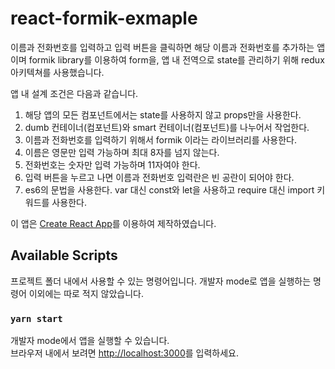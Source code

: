 # react-formik-exmaple

이름과 전화번호를 입력하고 입력 버튼을 클릭하면 해당 이름과 전화번호를 추가하는 앱이며
formik library를 이용하여 form을, 앱 내 전역으로 state를 관리하기 위해 redux 아키텍쳐를 사용했습니다.

앱 내 설계 조건은 다음과 같습니다.

1. 해당 앱의 모든 컴포넌트에서는 state를 사용하지 않고 props만을 사용한다. 
2. dumb 컨테이너(컴포넌트)와 smart 컨테이너(컴포넌트)를 나누어서 작업한다. 
3. 이름과 전화번호를 입력하기 위해서 formik 이라는 라이브러리를 사용한다. 
4. 이름은 영문만 입력 가능하며 최대 8자를 넘지 않는다. 
5. 전화번호는 숫자만 입력 가능하며 11자여야 한다. 
6. 입력 버튼을 누르고 나면 이름과 전화번호 입력란은 빈 공란이 되어야 한다. 
7. es6의 문법을 사용한다. var 대신 const와 let을 사용하고 require 대신 import 키워드를 사용한다. 

이 앱은 [Create React App](https://github.com/facebook/create-react-app)를 이용하여 제작하였습니다.


## Available Scripts

프로젝트 폴더 내에서 사용할 수 있는 명령어입니다.
개발자 mode로 앱을 실행하는 명령어 이외에는 따로 적지 않았습니다.

### `yarn start`

개발자 mode에서 앱을 실행할 수 있습니다.<br>
브라우저 내에서 보려면 [http://localhost:3000](http://localhost:3000)를 입력하세요.


